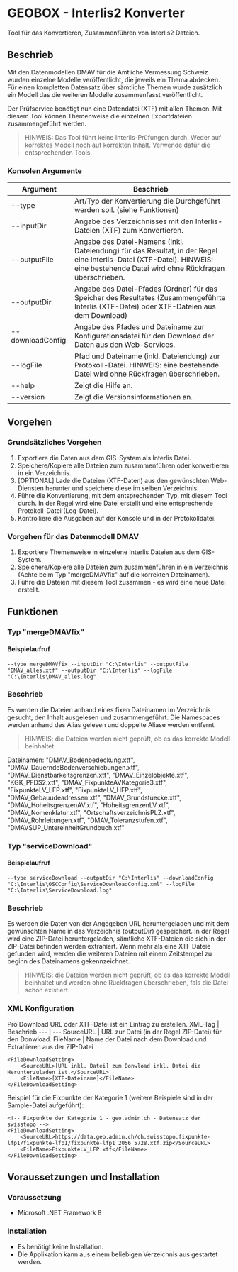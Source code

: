 # GEOBOX - Interlis2 Konverter
Tool für das Konvertieren, Zusammenführen von Interlis2 Dateien.

## Beschrieb
Mit den Datenmodellen DMAV für die Amtliche Vermessung Schweiz wurden einzelne Modelle veröffentlicht, die jeweils ein Thema abdecken. Für einen kompletten Datensatz über sämtliche Themen wurde zusätzlich ein Modell das die weiteren Modelle zusammenfasst veröffentlicht.

Der Prüfservice benötigt nun eine Datendatei (XTF) mit allen Themen. Mit diesem Tool können Themenweise die einzelnen Exportdateien zusammengeführt werden.

> HINWEIS: Das Tool führt keine Interlis-Prüfungen durch. Weder auf korrektes Modell noch auf korrekten Inhalt. Verwende dafür die entsprechenden Tools.

### Konsolen Argumente
Argument | Beschrieb
--- | ---
--type | Art/Typ der Konvertierung die Durchgeführt werden soll. (siehe Funktionen)
--inputDir | Angabe des Verzeichnisses mit den Interlis-Dateien (XTF) zum Konvertieren.
--outputFile | Angabe des Datei-Namens (inkl. Dateiendung) für das Resultat, in der Regel eine Interlis-Datei (XTF-Datei). HINWEIS: eine bestehende Datei wird ohne Rückfragen überschrieben.
--outputDir | Angabe des Datei-Pfades (Ordner) für das Speicher des Resultates (Zusammengeführte Interlis (XTF-Datei) oder XTF-Dateien aus dem Download)
--downloadConfig | Angabe des Pfades und Dateiname zur Konfigurationsdatei für den Download der Daten aus den Web-Services.
--logFile | Pfad und Dateiname (inkl. Dateiendung) zur Protokoll-Datei. HINWEIS: eine bestehende Datei wird ohne Rückfragen überschrieben.
--help | Zeigt die Hilfe an.
--version | Zeigt die Versionsinformationen an.

## Vorgehen
### Grundsätzliches Vorgehen
1. Exportiere die Daten aus dem GIS-System als Interlis Datei.
2. Speichere/Kopiere alle Dateien zum zusammenführen oder konvertieren in ein Verzeichnis.
3. [OPTIONAL] Lade die Dateien (XTF-Daten) aus den gewünschten Web-Diensten herunter und speichere diese im selben Verzeichnis.
4. Führe die Konvertierung, mit dem entsprechenden Typ, mit diesem Tool durch. In der Regel wird eine Datei erstellt und eine entsprechende Protokoll-Datei (Log-Datei).
5. Kontrolliere die Ausgaben auf der Konsole und in der Protokolldatei.

### Vorgehen für das Datenmodell DMAV
1. Exportiere Themenweise in einzelene Interlis Dateien aus dem GIS-System.
2. Speichere/Kopiere alle Dateien zum zusammenführen in ein Verzeichnis (Achte beim Typ "mergeDMAVfix" auf die korrekten Dateinamen).
3. Führe die Dateien mit diesem Tool zusammen - es wird eine neue Datei erstellt.

## Funktionen
### Typ "mergeDMAVfix"
#### Beispielaufruf
```--type mergeDMAVfix --inputDir "C:\Interlis" --outputFile "DMAV_alles.xtf" --outputDir "C:\Interlis" --logFile "C:\Interlis\DMAV_alles.log"```
### Beschrieb
Es werden die Dateien anhand eines fixen Dateinamen im Verzeichnis gesucht, den Inhalt ausgelesen und zusammengeführt. Die Namespaces werden anhand des Alias gelesen und doppelte Aliase werden entfernt. 

> HINWEIS: die Dateien werden nicht geprüft, ob es das korrekte Modell beinhaltet.

Dateinamen: "DMAV_Bodenbedeckung.xtf", "DMAV_DauerndeBodenverschiebungen.xtf", "DMAV_Dienstbarkeitsgrenzen.xtf", "DMAV_Einzelobjekte.xtf", "KGK_PFDS2.xtf", "DMAV_FixpunkteAVKategorie3.xtf", "FixpunkteLV_LFP.xtf", "FixpunkteLV_HFP.xtf", "DMAV_Gebauudeadressen.xtf", "DMAV_Grundstuecke.xtf", "DMAV_HoheitsgrenzenAV.xtf", "HoheitsgrenzenLV.xtf", "DMAV_Nomenklatur.xtf", "OrtschaftsverzeichnisPLZ.xtf", "DMAV_Rohrleitungen.xtf", "DMAV_Toleranzstufen.xtf", "DMAVSUP_UntereinheitGrundbuch.xtf" 

### Typ "serviceDownload"
#### Beispielaufruf
```--type serviceDownload --outputDir "C:\Interlis" --downloadConfig "C:\Interlis\OSCConfig\ServiceDownloadConfig.xml" --logFile "C:\Interlis\ServiceDownload.log"```
### Beschrieb
Es werden die Daten von der Angegeben URL heruntergeladen und mit dem gewünschten Name in das Verzeichnis (outputDir) gespeichert.
In der Regel wird eine ZIP-Datei heruntergeladen, sämtliche XTF-Dateien die sich in der ZIP-Datei befinden werden extrahiert. Wenn mehr als eine XTF Dateie gefunden wird, werden die weiteren Dateien mit einem Zeitstempel zu beginn des Dateinamens gekennzeichnet. 

> HINWEIS: die Dateien werden nicht geprüft, ob es das korrekte Modell beinhaltet und werden ohne Rückfragen überschrieben, fals die Datei schon existiert.

### XML Konfiguration
Pro Download URL oder XTF-Datei ist ein Eintrag zu erstellen.
XML-Tag | Beschrieb
--- | ---
SourceURL | URL zur Datei (in der Regel ZIP-Datei) für den Donwload.
FileName | Name der Datei nach dem Download und Extrahieren aus der ZIP-Datei
```
<FileDownloadSetting>
	<SourceURL>[URL inkl. Datei] zum Donwload inkl. Datei die Herunterzuladen ist.</SourceURL>
	<FileName>[XTF-Dateiname]</FileName>
</FileDownloadSetting>
```

Beispiel für die Fixpunkte der Kategorie 1 (weitere Beispiele sind in der Sample-Datei aufgeführt):
```
<!-- Fixpunkte der Kategorie 1 - geo.admin.ch - Datensatz der swisstopo -->
<FileDownloadSetting>
	<SourceURL>https://data.geo.admin.ch/ch.swisstopo.fixpunkte-lfp1/fixpunkte-lfp1/fixpunkte-lfp1_2056_5728.xtf.zip</SourceURL>
	<FileName>FixpunkteLV_LFP.xtf</FileName>
</FileDownloadSetting>
```

## Voraussetzungen und Installation
### Voraussetzung
- Microsoft .NET Framework 8

### Installation
- Es benötigt keine Installation.
- Die Applikation kann aus einem beliebigen Verzeichnis aus gestartet werden.
